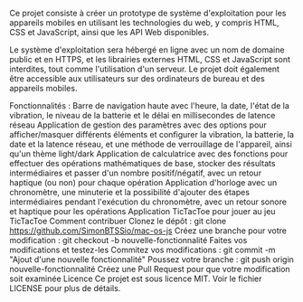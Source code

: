Ce projet consiste à créer un prototype de système d'exploitation pour les appareils mobiles en utilisant les technologies du web, y compris HTML, CSS et JavaScript, ainsi que les API Web disponibles.

Le système d'exploitation sera hébergé en ligne avec un nom de domaine public et en HTTPS, et les librairies externes HTML, CSS et JavaScript sont interdites, tout comme l'utilisation d'un serveur. Le projet doit également être accessible aux utilisateurs sur des ordinateurs de bureau et des appareils mobiles.

Fonctionnalités :
Barre de navigation haute avec l'heure, la date, l'état de la vibration, le niveau de la batterie et le délai en millisecondes de latence réseau
Application de gestion des paramètres avec des options pour afficher/masquer différents éléments et configurer la vibration, la batterie, la date et la latence réseau, et une méthode de verrouillage de l'appareil, ainsi qu'un thème light/dark
Application de calculatrice avec des fonctions pour effectuer des opérations mathématiques de base, stocker des résultats intermédiaires et passer d'un nombre positif/négatif, avec un retour haptique (ou non) pour chaque opération
Application d'horloge avec un chronomètre, une minuterie et la possibilité d'ajouter des étapes intermédiaires pendant l'exécution du chronomètre, avec un retour sonore et haptique pour les opérations
Application TicTacToe pour jouer au jeu TicTacToe
Comment contribuer
Clonez le dépôt : git clone https://github.com/SimonBTSSio/mac-os-js
Créez une branche pour votre modification : git checkout -b nouvelle-fonctionnalité
Faites vos modifications et testez-les
Commitez vos modifications : git commit -m "Ajout d'une nouvelle fonctionnalité"
Poussez votre branche : git push origin nouvelle-fonctionnalité
Créez une Pull Request pour que votre modification soit examinée
Licence
Ce projet est sous licence MIT. Voir le fichier LICENSE pour plus de détails.